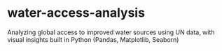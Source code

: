 # water-access-analysis
Analyzing global access to improved water sources using UN data, with visual insights built in Python (Pandas, Matplotlib, Seaborn)

